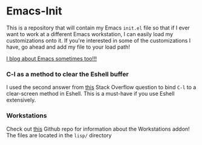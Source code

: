 # Emacs-Init
This is a repository that will contain my Emacs `init.el` file so that if I ever want to work at a different Emacs workstation, I can easily load my customizations onto it. 
If you're interested in some of the customizations I have, go ahead and add my file to your load path!

[I blog about Emacs sometimes too!!!](https://dev.to/sishaarrao/the-3-stages-of-beauty-in-emacs-from-a-17-year-olds-perspective)

### C-l as a method to clear the Eshell buffer
I used the second answer from [this](http://stackoverflow.com/questions/7733668/command-to-clear-shell-while-using-emacs-shell) Stack Overflow question to bind `C-l` to a clear-screen method in Eshell. This is a must-have if you use Eshell extensively. 

### Workstations
Check out [this](https://github.com/tlh/workgroups.el) Github repo for information about the Workstations addon! The files are located in the `lisp/` directory
